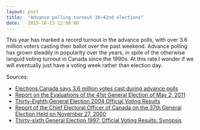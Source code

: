 ```yaml
---
layout: post
title:  "Advance polling turnout 36–42nd elections"
date:   2015-10-13 12:00:00
---
```


This year has marked a record turnout in the advance polls, with over 3.6 million voters casting their ballot over the past weekend. Advance polling has grown steadily in popularity over the years, in spite of the otherwise languid voting turnout in Canada since the 1990s. At this rate I wonder if we will eventually just have a voting week rather than election day.

<div id="advTip" class="hidden">
	<p id="tipTop"><strong><span id="tipNum"></span> General Election</strong></p>
	<p class="tipInfo">Year: <span id="tipYear"></span></p>
	<p class="tipInfo">Advance polling turnout: <span id="tipTurnout"></span></p>
</div>
<div id="advChart"></div>

Sources:

- [Elections Canada says 3.6 million votes cast during advance polls](http://www.cbc.ca/news/politics/elections-canada-says-3-6-million-votes-cast-during-advance-polls-1.3269393)
- [Report on the Evaluations of the 41st General Election of May 2, 2011](http://www.elections.ca/content.aspx?section=res&dir=rec/eval/pes2011/ege&document=p1&lang=e)
- [Thirty-Eighth General Election 2004 Official Voting Results](http://www.elections.ca/scripts/OVR2004/default.html)
- [Report of the Chief Electoral Officer of Canada on the 37th General Election Held on November 27, 2000](http://www.elections.ca/content.aspx?section=res&dir=rep/off/sta&document=stat13&lang=e#a)
- [Thirty-sixth General Election 1997: Official Voting Results: Synopsis](http://www.elections.ca/content.aspx?section=res&dir=rep/off/dec3097&document=res_table05&lang=e)


<style>

#advChart .bar {
  fill: #808080;
}

#advChart .barSel {
	fill: #000000;
}

#advChart .axis text {
  font-size: 10px;
}

#advChart .axis path,
#advChart .axis line {
  fill: none;
  stroke: #000;
  shape-rendering: crispEdges;
}

#advChart .x.axis path {
  display: none;
}

#advTip {
  border: 1px solid black;
  background-color: white;
  position: absolute;
  width: 225px;
  height: auto;
  padding: 5px;
  pointer-events: none;
}

#advTip strong {
  font-weight: bold;
}

#advTip #tipTop {
  font-size: 16px;
  margin-bottom: 10px !important;
}

#advTip .tipInfo {
  font-size: 12px;
  margin: 0;
}

.hidden {
	display: none;
}

</style>

<script>

advChart();

var coordinates = [0, 0];

var body = d3.select("body")
  .on("mousemove", function() {
    coordinates = d3.mouse(this);
  })
  .on("mousedown", function() {
    coordinates = d3.mouse(this);
  });

function advChart() {

var margin = {top: 20, right: 30, bottom: 30, left: 70},
    width = 740 - margin.left - margin.right,
    height = 300 - margin.top - margin.bottom;

var x = d3.scale.ordinal()
    .rangeRoundBands([0, width], .1);

var y = d3.scale.linear()
    .range([height, 0]);

var xAxis = d3.svg.axis()
    .scale(x)
    .orient("bottom");

var yAxis = d3.svg.axis()
    .scale(y)
    .orient("left");

var advChart = d3.select("#advChart").append("svg")
    .attr("width", width + margin.left + margin.right)
    .attr("height", height + margin.top + margin.bottom)
  .append("g")
    .attr("transform", "translate(" + margin.left + "," + margin.top + ")");

d3.csv("{{ site.baseurl }}/data/adv_polls.csv", type, function(error, data) {
	data.sort(function(a, b) { return a.Year - b.Year; });
	
  x.domain(data.map(function(d) { return d.Election; }));
  y.domain([0, d3.max(data, function(d) { return d.Turnout; })]);

  advChart.append("g")
      .attr("class", "x axis")
      .attr("transform", "translate(0," + height + ")")
      .call(xAxis);

  advChart.append("g")
      .attr("class", "y axis")
      .call(yAxis);

  advChart.selectAll(".bar")
      .data(data)
    .enter().append("rect")
      .attr("class", "bar")
      .attr("x", function(d) { return x(d.Election); })
      .attr("y", function(d) { return y(d.Turnout); })
      .attr("height", function(d) { return height - y(d.Turnout); })
      .attr("width", x.rangeBand())
		.on("mouseover", function(d) {
			d3.select(this).classed("bar", false);
			d3.select(this).classed("barSel", true);
			showTooltip(d);
		})
		.on("mousedown", function(d) {
			d3.select(this).classed("bar", false);
			d3.select(this).classed("barSel", true);
			showTooltip(d);
		})
		.on("mouseout", function(d) {
			d3.select(this).classed("bar", true);
			d3.select(this).classed("barSel", false);
			d3.select("#advTip").classed("hidden", true);
		});
		
		function showTooltip(d) {
	    var xPos = coordinates[0] + 10;
	    if (d.Year > 2011) {
	      xPos = coordinates[0] - 250;
	    }
	    var yPos = coordinates[1];
			
		  d3.select("#advTip")
		    .style("left", xPos + "px")
		    .style("top", yPos + "px")
		    .select("#tipNum")
		    .text(d.Election);
				
			d3.select("#advTip").select("#tipYear")
				.text(d.Year);
				
			d3.select("#advTip").select("#tipTurnout")
				.text(d.Turnout);
				
			d3.select("#advTip").classed("hidden", false);
		}
});

function type(d) {
	d.Year = +d.Year;
  d.Turnout = +d.Turnout;
	
  return d;
}

}

</script>